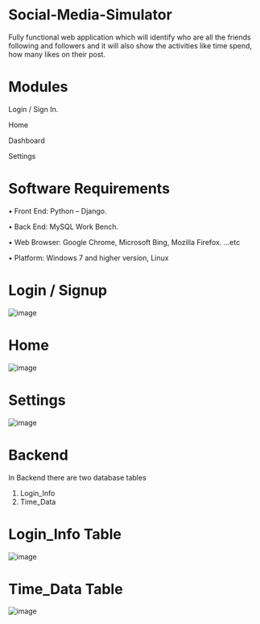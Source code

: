 # Social-Media-Simulator
Fully functional web application which will identify who are all the friends following and  followers and it will also show the activities like time spend, how many likes on their post. 

# Modules 

Login / Sign In.

Home

Dashboard

Settings

# Software Requirements

• Front End: Python – Django. 

• Back End: MySQL Work Bench. 

• Web Browser: Google Chrome, Microsoft Bing, Mozilla Firefox. …etc

• Platform: Windows 7 and higher version, Linux

# Login / Signup

![image](https://user-images.githubusercontent.com/70513204/128620723-561c126c-4161-4424-8ae6-4e9fe60ab510.png)

# Home 

![image](https://user-images.githubusercontent.com/70513204/128620727-d9bcae1a-0b58-4571-84c6-ad62fcd8371a.png)

# Settings 

![image](https://user-images.githubusercontent.com/70513204/128620732-520d1f66-2dfe-49bc-81e5-8cb6951b1dd2.png)

# Backend 

In Backend there are two database tables 
  
1. Login_Info
2. Time_Data

# Login_Info Table

![image](https://user-images.githubusercontent.com/70513204/128620751-6da7b5f2-d146-4767-bad3-60051c6713a2.png)

# Time_Data Table

![image](https://user-images.githubusercontent.com/70513204/128620756-7f0cc741-3258-4d82-8f76-fa920a700c1f.png)


